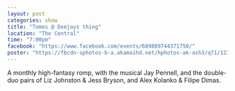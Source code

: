 ```yaml
---
layout: post
categories: show
title: "Tomes @ Deejays thing"
location: "The Central"
time: "7:00pm"
facebook: "https://www.facebook.com/events/689889744371750/"
poster: "https://fbcdn-sphotos-b-a.akamaihd.net/hphotos-ak-ash3/q71/1235451_400131326754522_685052477_n.jpg"
---
```


A monthly high-fantasy romp, with the musical Jay Pennell, and the double-duo pairs of Liz Johnston & Jess Bryson,
and Alex Kolanko & Filipe Dimas.
